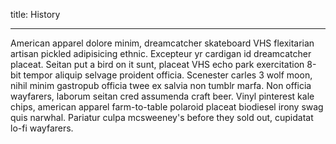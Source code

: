 title: History

---

American apparel dolore minim, dreamcatcher skateboard VHS flexitarian artisan pickled adipisicing ethnic. Excepteur yr cardigan id dreamcatcher placeat. Seitan put a bird on it sunt, placeat VHS echo park exercitation 8-bit tempor aliquip selvage proident officia. Scenester carles 3 wolf moon, nihil minim gastropub officia twee ex salvia non tumblr marfa. Non officia wayfarers, laborum seitan cred assumenda craft beer. Vinyl pinterest kale chips, american apparel farm-to-table polaroid placeat biodiesel irony swag quis narwhal. Pariatur culpa mcsweeney's before they sold out, cupidatat lo-fi wayfarers.